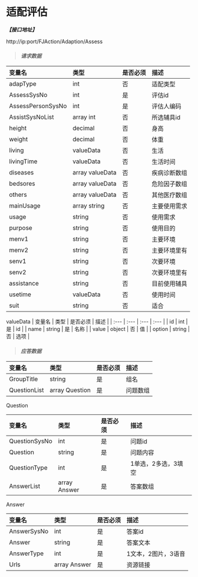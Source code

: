 # 适配评估

_**【接口地址】**_

http://ip:port/FJAction/Adaption/Assess

> #### _请求数据_

| 变量名 | 类型 | 是否必须 | 描述 |
| :--- | :--- | :--- | :--- |
| adapType | int | 否 | 适配类型 |
| AssessSysNo | int | 是 | 评估id |
| AssessPersonSysNo | int | 是 | 评估人编码 |
| AssistSysNoList | array int | 否 | 所选辅具id |
| height | decimal | 否 | 身高 |
| weight | decimal | 否 | 体重 |
| living | valueData | 否 | 生活 |
| livingTime | valueData | 否 | 生活时间 |
| diseases | array valueData | 否 | 疾病诊断数组 |
| bedsores | array valueData | 否 | 危险因子数组 |
| others | array valueData | 否 | 其他医疗数组 |
| mainUsage | array string | 否 | 主要使用需求 |
| usage | string | 否 | 使用需求 |
| purpose | string | 否 | 使用目的 |
| menv1 | string | 否 | 主要环境 |
| menv2 | string | 否 | 主要环境里有 |
| senv1 | string | 否 | 次要环境 |
| senv2 | string | 否 | 次要环境里有 |
| assistance | string | 否 | 目前使用辅具 |
| usetime | valueData | 否  | 使用时间 |
| suit | string | 否 | 适合 |

valueData
| 变量名 | 类型 | 是否必须 | 描述 |
| :--- | :--- | :--- | :--- |
| id | int | 是 | id |
| name | string | 是 | 名称 |
| value | object | 否 | 值 |
| option | string | 否 | 选项 |


> #### _应答数据_

| 变量名 | 类型 | 是否必须 | 描述 |
| :--- | :--- | :--- | :--- |
| GroupTitle | string | 是 | 组名 |
| QuestionList | array Question | 是 | 问题数组 |

Question

| 变量名 | 类型 | 是否必须 | 描述 |
| :--- | :--- | :--- | :--- |
| QuestionSysNo | int | 是 | 问题id |
| Question | string | 是 | 问题内容 |
| QuestionType | int | 是 | 1单选，2多选，3填空 |
| AnswerList | array Answer | 是 | 答案数组 |

Answer

| 变量名 | 类型 | 是否必须 | 描述 |
| :--- | :--- | :--- | :--- |
| AnswerSysNo | int | 是 | 答案id |
| Answer | string | 是 | 答案文本 |
| AnswerType | int | 是 | 1文本，2图片，3语音 |
| Urls | array Answer | 是 | 资源链接 |